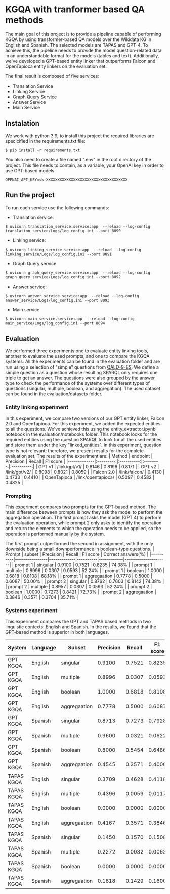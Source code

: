 # KGQA with tranformer based QA methods
The main goal of this project is to provide a pipeline capable of performing KGQA by using transformer-based QA models over the Wikidata KG in English and Spanish. The selected models are TAPAS and GPT-4. To achieve this, the pipeline needs to provide the model question-related data in an understandable format for the models (tables and text). Additionally, we've developed a GPT-based entity linker that outperforms Falcon and OpenTapioca entity linkers on the evaluation set.

The final result is composed of five services:

- Translation Service
- Linking Service
- Graph Query Service
- Answer Service
- Main Service

## Instalation
We work with python 3.9, to install this project the required libraries are specicified in the requirements.txt file:
```
$ pip install -r requirements.txt
```

You also need to create a file named ".env" in the root directory of the project. This file needs to contain, as a variable, your OpenAI key in order to use GPT-based models.
```
OPENAI_API_KEY=sk-XXXXXXXXXXXXXXXXXXXXXXXXXXXXXXXXXXXX
```

## Run the project
To run each service use the following commands:

- Translation service:

```
$ uvicorn translation_service.service:app  --reload --log-config translation_service/Logs/log_config.ini --port 8090
```

- Linking service:

```
$ uvicorn linking_service.service:app  --reload --log-config linking_service/Logs/log_config.ini --port 8091
```

- Graph Query service

```
$ uvicorn graph_query_service.service:app  --reload --log-config graph_query_service/Logs/log_config.ini --port 8092
```

- Answer service:

```
$ uvicorn answer_service.service:app  --reload --log-config answer_service/Logs/log_config.ini --port 8093
```

- Main service

```
$ uvicorn main_service.service:app  --reload --log-config main_service/Logs/log_config.ini --port 8094
```
## Evaluation
We performed three experiments:one to evaluate entity linking tools, another to evaluate the used prompts, and one to compare the KGQA systems. All the experiments can be found in the evaluation folder and are run using a selection of "simple" questions from [QALD-9-ES](https://github.com/javiersorucol/QALD_9_ES).
We define a simple question as a question whose resulting SPARQL only requires one triple to get an answer. The questions were also grouped by the answer type to check the performance of the systems over different types of questions (singular, multiple, boolean, and aggregation). The used dataset can be found in the evaluation/datasets folder.

### Entity linking experiment
In this experiment, we compare two versions of our GPT entity linker, Falcon 2.0 and OpenTapioca. For this experiment, we added the expected entities to all the questions. We've achieved this using the entity_extractor.ipynb notebook in the evaluation/notebooks folder. This notebook looks for the required entities using the question SPARQL to look for all the used entities and store them under the key "linked_entities". In this experiment, question type is not relevant; therefore, we present results for the complete evaluation set.
The results of the experiment are:
|    Method   |  endpoint |  Precision |  Recall  |  F1 score  |
|-------------|:---------:|:----------:|:--------:|:----------:|
|    GPT v1   | /link/gpt/v1/  |  0.8146  | 0.8196  |  0.8171  |
|    GPT v2   | /link/gpt/v2/  |  0.8098  |  0.8021  |  0.8059  |
|  Falcon 2.0  | /link/falcon/  |  0.4130  |  0.4733  |  0.4410  |
|  OpenTapioca  | /link/opentapioca/  |  0.5097  |  0.4582  |  0.4825  |

### Prompting
This experiment compares two prompts for the GPT-based method. The main difference between prompts is how they ask the model to perform the aggregation operation. The first prompt asks the model (GPT 4) to perform the evaluation operation, while prompt 2 only asks to identify the operation and return the elements to which the operation needs to be applied, so the operation is performed manually by the system.

The first prompt outperformed the second in assignment, with the only downside being a small downperformance in boolean-type questions.
|  Prompt  |   subset       |  Precision  |  Recall  |  F1 score  |  Correct answers(%) | 
|----------|----------------|-------------|----------|------------|---------------------|
| prompt 1 |  singular      |  0.9100     |  0.7521  |  0.8235    |  74.38%             |
| prompt 1 |  multiple      |  0.8996     |  0.0307  |  0.0593    |  52.24%             |
| prompt 1 |  boolean       |  1.0000     |  0.6818  |  0.8108    |  68.18%             |
| prompt 1 |  aggregaation  |  0.7778     |  0.5000  |  0.6087    |  50.00%             |
| prompt 2 |  singular      |  0.8762     |  0.7603  |  0.8142    |  74.38%             |
| prompt 2 |  multiple      |  0.8957     |  0.0307  |  0.0593    |  52.24%             |
| prompt 2 |  boolean       |  1.0000     |  0.7273  |  0.8421    |  72.73%             |
| prompt 2 |  aggregaation  |  0.3846     |  0.3571  |  0.3704    |  35.71%             |

### Systems experiment
This experiment compares the GPT and TAPAS based methods in two linguistic contexts: English and Spanish. In the results, we found that the GPT-based method is superior in both languages.

|  System  | Language |   Subset       |  Precision  |  Recall  |  F1 score  |  Correct answers(%) | 
|----------|----------|----------------|-------------|----------|------------|---------------------|
| GPT KGQA |  English |  singular      |  0.9100     |  0.7521  |  0.8235    |  74.38%             |
| GPT KGQA |  English |  multiple      |  0.8996     |  0.0307  |  0.0593    |  52.24%             |
| GPT KGQA |  English |  boolean       |  1.0000     |  0.6818  |  0.8108    |  68.18%             |
| GPT KGQA |  English |  aggregaation  |  0.7778     |  0.5000  |  0.6087    |  50.00%             |
| GPT KGQA |  Spanish |  singular      |  0.8713     |  0.7273  |  0.7928    |  71.07%             |
| GPT KGQA |  Spanish |  multiple      |  0.9600     |  0.0321  |  0.0622    |  46.27%             |
| GPT KGQA |  Spanish |  boolean       |  0.8000     |  0.5454  |  0.6486    |  54.54%             |
| GPT KGQA |  Spanish |  aggregaation  |  0.4545     |  0.3571  |  0.4000    |  35.71%             |
| TAPAS KGQA |  English |  singular      |  0.3709     |  0.4628  |  0.4118    |  45.45%             |
| TAPAS KGQA |  English |  multiple      |  0.4396     |  0.0059  |  0.0117    |  16.42%             |
| TAPAS KGQA |  English |  boolean       |  0.0000     |  0.0000  |  0.0000    |  00.00%             |
| TAPAS KGQA |  English |  aggregaation  |  0.4167     |  0.3571  |  0.3846    |  35.71%             |
| TAPAS KGQA |  Spanish |  singular      |  0.1450     |  0.1570  |  0.1508    |  15.70%             |
| TAPAS KGQA |  Spanish |  multiple      |  0.2272     |  0.0032  |  0.0063    |  4.48%              |
| TAPAS KGQA |  Spanish |  boolean       |  0.0000     |  0.0000  |  0.0000    |  00.00%             |
| TAPAS KGQA |  Spanish |  aggregaation  |  0.1818     |  0.1429  |  0.1600    |  14.29%             |